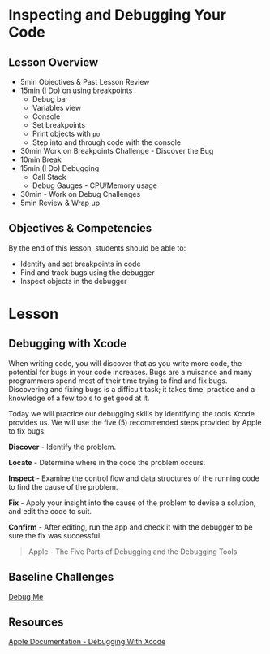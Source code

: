 # Inspecting and Debugging Your Code

## Lesson Overview
- 5min Objectives & Past Lesson Review
- 15min (I Do) on using breakpoints
  - Debug bar
  - Variables view
  - Console
  - Set breakpoints
  - Print objects with `po`
  - Step into and through code with the console
- 30min Work on Breakpoints Challenge - Discover the Bug
- 10min Break
- 15min (I Do) Debugging
  - Call Stack
  - Debug Gauges - CPU/Memory usage
- 30min - Work on Debug Challenges
- 5min Review & Wrap up

## Objectives & Competencies
By the end of this lesson, students should be able to:

- Identify and set breakpoints in code
- Find and track bugs using the debugger
- Inspect objects in the debugger


# Lesson
## Debugging with Xcode

When writing code, you will discover that as you write more code, the potential for bugs in your code increases. Bugs are a nuisance and many programmers spend most of their time trying to find and fix bugs. Discovering and fixing bugs is a difficult task; it takes time, practice and a knowledge of a few tools to get good at it.

Today we will practice our debugging skills by identifying the tools Xcode provides us.
We will use the five (5) recommended steps provided by Apple to fix bugs:

**Discover** - Identify the problem.

**Locate** - Determine where in the code the problem occurs.

**Inspect** - Examine the control flow and data structures of the running code to find the cause of the problem.

**Fix** - Apply your insight into the cause of the problem to devise a solution, and edit the code to suit.

**Confirm** - After editing, run the app and check it with the debugger to be sure the fix was successful.

> Apple - The Five Parts of Debugging and the Debugging Tools


## Baseline Challenges

[Debug Me](https://github.com/Product-College-Labs/debug-me.git)


## Resources

[Apple Documentation - Debugging With Xcode](https://developer.apple.com/library/archive/documentation/DeveloperTools/Conceptual/debugging_with_xcode/chapters/debugging_tools.html)
